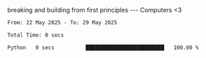 breaking and building from first principles --- Computers <3

<!--START_SECTION:waka-->

```txt
From: 22 May 2025 - To: 29 May 2025

Total Time: 0 secs

Python   0 secs          █████████████████████████   100.00 %
```

<!--END_SECTION:waka-->
